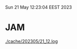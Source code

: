 Sun 21 May 12:23:04 EEST 2023
# JAM
<a href='./cache/202305/21_12.log'>./cache/202305/21_12.log</a>
